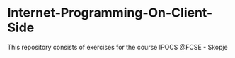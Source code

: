 # Internet-Programming-On-Client-Side
 This repository consists of exercises for the course IPOCS @FCSE - Skopje
